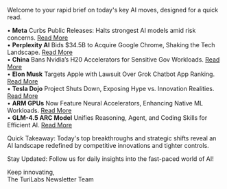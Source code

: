 <p>Welcome to your rapid brief on today's key AI moves, designed for a quick read.</p>
<p>• <strong>Meta</strong> Curbs Public Releases: Halts strongest AI models amid risk concerns. <a href="https://www.livescience.com/technology/artificial-intelligence/meta-ai-takes-first-step-to-superintelligence-and-zuckerberg-will-no-longer-release-the-most-powerful-systems-to-the-public">Read More</a><br />
• <strong>Perplexity AI</strong> Bids $34.5B to Acquire Google Chrome, Shaking the Tech Landscape. <a href="https://www.theverge.com/news/758218/perplexity-google-chrome-bid-unsolicited-offer">Read More</a><br />
• <strong>China</strong> Bans Nvidia’s H20 Accelerators for Sensitive Gov Workloads. <a href="https://www.theregister.com/2025/08/12/china_nvidia_h20/">Read More</a><br />
• <strong>Elon Musk</strong> Targets Apple with Lawsuit Over Grok Chatbot App Ranking. <a href="https://arstechnica.com/tech-policy/2025/08/apple-gets-yanked-into-elon-musks-chatbot-war-with-openai/">Read More</a><br />
• <strong>Tesla Dojo</strong> Project Shuts Down, Exposing Hype vs. Innovation Realities. <a href="https://www.bloomberg.com/news/newsletters/2025-08-12/tesla-dojo-went-from-essential-to-shut-down-in-12-months">Read More</a><br />
• <strong>ARM GPUs</strong> Now Feature Neural Accelerators, Enhancing Native ML Workloads. <a href="https://newsroom.arm.com/news/arm-announces-arm-neural-technology">Read More</a><br />
• <strong>GLM-4.5 ARC Model</strong> Unifies Reasoning, Agent, and Coding Skills for Efficient AI. <a href="https://www.arxiv.org/pdf/2508.06471">Read More</a></p>
<p>Quick Takeaway: Today's top breakthroughs and strategic shifts reveal an AI landscape redefined by competitive innovations and tighter controls.</p>
<p>Stay Updated: Follow us for daily insights into the fast-paced world of AI!</p>
<p>Keep innovating,<br />
The TuriLabs Newsletter Team</p>